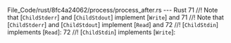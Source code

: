 File_Code/rust/8fc4a24062/process/process_after.rs --- Rust
71 //! Note that [`ChildStderr`] and [`ChildStdout`] implement [`Write`] and                                                                                 71 //! Note that [`ChildStderr`] and [`ChildStdout`] implement [`Read`] and
72 //! [`ChildStdin`] implements [`Read`]:                                                                                                                   72 //! [`ChildStdin`] implements [`Write`]:

